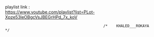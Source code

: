 playlist link :  
https://www.youtube.com/playlist?list=PLot-Xpze53leOBgcVsJBEGrHPd_7x_koV

                                                 /*    KHALED___ROKAYA    */
